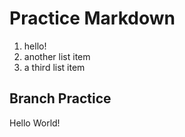 Practice Markdown
===============
1. hello!
2. another list item
3. a third list item

Branch Practice
-----------
<p>Hello World!</p>